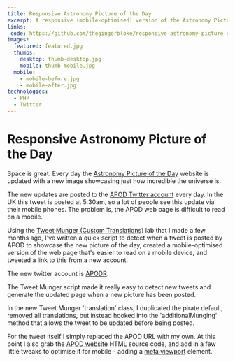 ```yaml
---
title: Responsive Astronomy Picture of the Day
excerpt: A responsive (mobile-optimised) version of the Astronomy Picture of the Day web page
links:
 code: https://github.com/thegingerbloke/responsive-astronomy-picture-of-the-day
images:
  featured: featured.jpg
  thumbs:
    desktop: thumb-desktop.jpg
    mobile: thumb-mobile.jpg
  mobile:
    - mobile-before.jpg
    - mobile-after.jpg
technologies:
  - PHP
  - Twitter
---
```


# Responsive Astronomy Picture of the Day

Space is great. Every day the [Astronomy Picture of the Day](http://apod.nasa.gov/apod/) website is updated with a new image showcasing just how incredible the universe is.

The new updates are posted to the [APOD Twitter account](http://twitter.com/apod) every day.  In the UK this tweet is posted at 5:30am, so a lot of people see this update via their mobile phones.  The problem is, the APOD web page is difficult to read on a mobile.


Using the [Tweet Munger (Custom Translations)](../tweet-munger-custom-translations/) lab that I made a few months ago, I've written a quick script to detect when a tweet is posted by APOD to showcase the new picture of the day, created a mobile-optimised version of the web page that's easier to read on a mobile device, and tweeted a link to this from a new account.

The new twitter account is [APODR](http://twitter.com/apodr).

The Tweet Munger script made it really easy to detect new tweets and generate the updated page when a new picture has been posted.

In the new Tweet Munger 'translation' class, I duplicated the pirate default, removed all translations, but instead hooked into the 'additionalMunging' method that allows the tweet to be updated before being posted.

For the tweet itself I simply replaced the APOD URL with my own.  At this point I also grab the [APOD website](http://apod.nasa.gov/apod/) HTML source code, and add in a few little tweaks to optimise it for mobile - adding a [meta viewport](https://developer.mozilla.org/en/Mobile/Viewport_meta_tag#Viewport_basics) element.

